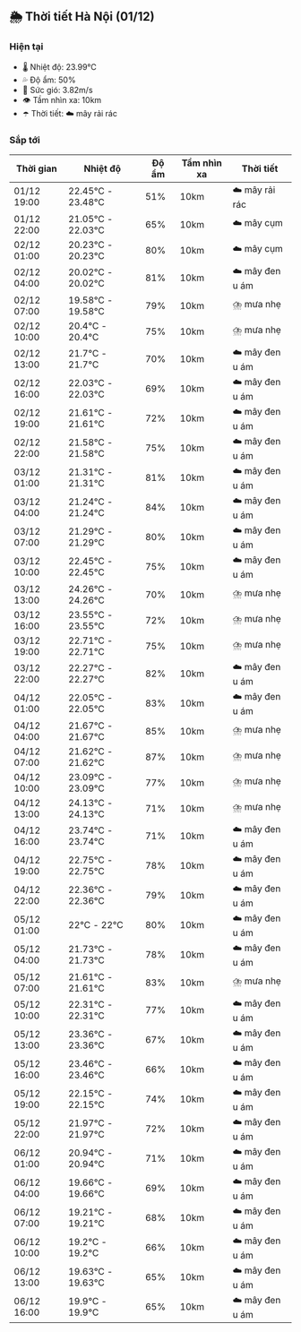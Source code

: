 ## 🌦️ Thời tiết Hà Nội (01/12)

### Hiện tại

- 🌡️ Nhiệt độ: 23.99℃
- 💦 Độ ẩm: 50%
- 💨 Sức gió: 3.82m/s
- 👁️ Tầm nhìn xa: 10km
- ☂️ Thời tiết: ☁️ mây rải rác

### Sắp tới

| Thời gian | Nhiệt độ | Độ ẩm | Tầm nhìn xa | Thời tiết |
| --- | --- | --- | --- | --- |
| 01/12 19:00 | 22.45℃ - 23.48℃ | 51% | 10km | ☁️ mây rải rác |
| 01/12 22:00 | 21.05℃ - 22.03℃ | 65% | 10km | ☁️ mây cụm |
| 02/12 01:00 | 20.23℃ - 20.23℃ | 80% | 10km | ☁️ mây cụm |
| 02/12 04:00 | 20.02℃ - 20.02℃ | 81% | 10km | ☁️ mây đen u ám |
| 02/12 07:00 | 19.58℃ - 19.58℃ | 79% | 10km | ⛈️ mưa nhẹ |
| 02/12 10:00 | 20.4℃ - 20.4℃ | 75% | 10km | ⛈️ mưa nhẹ |
| 02/12 13:00 | 21.7℃ - 21.7℃ | 70% | 10km | ☁️ mây đen u ám |
| 02/12 16:00 | 22.03℃ - 22.03℃ | 69% | 10km | ☁️ mây đen u ám |
| 02/12 19:00 | 21.61℃ - 21.61℃ | 72% | 10km | ☁️ mây đen u ám |
| 02/12 22:00 | 21.58℃ - 21.58℃ | 75% | 10km | ☁️ mây đen u ám |
| 03/12 01:00 | 21.31℃ - 21.31℃ | 81% | 10km | ☁️ mây đen u ám |
| 03/12 04:00 | 21.24℃ - 21.24℃ | 84% | 10km | ☁️ mây đen u ám |
| 03/12 07:00 | 21.29℃ - 21.29℃ | 80% | 10km | ☁️ mây đen u ám |
| 03/12 10:00 | 22.45℃ - 22.45℃ | 75% | 10km | ☁️ mây đen u ám |
| 03/12 13:00 | 24.26℃ - 24.26℃ | 70% | 10km | ⛈️ mưa nhẹ |
| 03/12 16:00 | 23.55℃ - 23.55℃ | 72% | 10km | ⛈️ mưa nhẹ |
| 03/12 19:00 | 22.71℃ - 22.71℃ | 75% | 10km | ⛈️ mưa nhẹ |
| 03/12 22:00 | 22.27℃ - 22.27℃ | 82% | 10km | ☁️ mây đen u ám |
| 04/12 01:00 | 22.05℃ - 22.05℃ | 83% | 10km | ☁️ mây đen u ám |
| 04/12 04:00 | 21.67℃ - 21.67℃ | 85% | 10km | ⛈️ mưa nhẹ |
| 04/12 07:00 | 21.62℃ - 21.62℃ | 87% | 10km | ⛈️ mưa nhẹ |
| 04/12 10:00 | 23.09℃ - 23.09℃ | 77% | 10km | ⛈️ mưa nhẹ |
| 04/12 13:00 | 24.13℃ - 24.13℃ | 71% | 10km | ⛈️ mưa nhẹ |
| 04/12 16:00 | 23.74℃ - 23.74℃ | 71% | 10km | ☁️ mây đen u ám |
| 04/12 19:00 | 22.75℃ - 22.75℃ | 78% | 10km | ☁️ mây đen u ám |
| 04/12 22:00 | 22.36℃ - 22.36℃ | 79% | 10km | ☁️ mây đen u ám |
| 05/12 01:00 | 22℃ - 22℃ | 80% | 10km | ☁️ mây đen u ám |
| 05/12 04:00 | 21.73℃ - 21.73℃ | 78% | 10km | ☁️ mây đen u ám |
| 05/12 07:00 | 21.61℃ - 21.61℃ | 83% | 10km | ⛈️ mưa nhẹ |
| 05/12 10:00 | 22.31℃ - 22.31℃ | 77% | 10km | ☁️ mây đen u ám |
| 05/12 13:00 | 23.36℃ - 23.36℃ | 67% | 10km | ☁️ mây đen u ám |
| 05/12 16:00 | 23.46℃ - 23.46℃ | 66% | 10km | ☁️ mây đen u ám |
| 05/12 19:00 | 22.15℃ - 22.15℃ | 74% | 10km | ☁️ mây đen u ám |
| 05/12 22:00 | 21.97℃ - 21.97℃ | 72% | 10km | ☁️ mây đen u ám |
| 06/12 01:00 | 20.94℃ - 20.94℃ | 71% | 10km | ☁️ mây đen u ám |
| 06/12 04:00 | 19.66℃ - 19.66℃ | 69% | 10km | ☁️ mây đen u ám |
| 06/12 07:00 | 19.21℃ - 19.21℃ | 68% | 10km | ☁️ mây đen u ám |
| 06/12 10:00 | 19.2℃ - 19.2℃ | 66% | 10km | ☁️ mây đen u ám |
| 06/12 13:00 | 19.63℃ - 19.63℃ | 65% | 10km | ☁️ mây đen u ám |
| 06/12 16:00 | 19.9℃ - 19.9℃ | 65% | 10km | ☁️ mây đen u ám |
